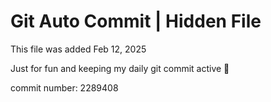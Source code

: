 # Git Auto Commit | Hidden File

This file was added Feb 12, 2025

Just for fun and keeping my daily git commit active 🤪

commit number: 2289408
